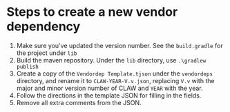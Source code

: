# Steps to create a new vendor dependency
1. Make sure you've updated the version number. See the `build.gradle` for the project under `lib`
2. Build the maven repository. Under the `lib` directory, use `.\gradlew publish`
3. Create a copy of the `Vendordep Template.tjson` under the `vendordeps` directory, and rename it
to `CLAW-YEAR-V.v.json`, replacing `V.v` with the major and minor version number of CLAW and `YEAR` with the year.
4. Follow the directions in the template JSON for filling in the fields.
5. Remove all extra comments from the JSON.
